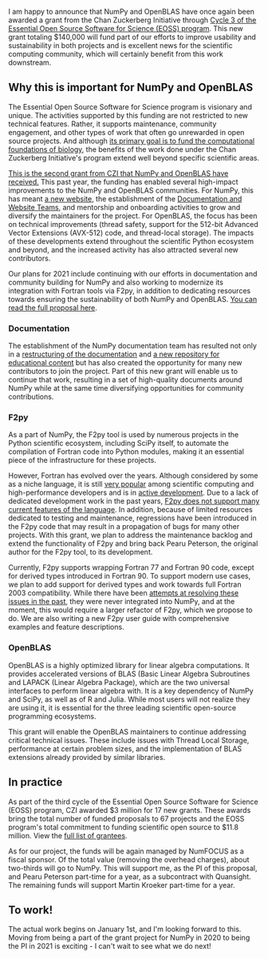 <!--
.. title: A second CZI grant for NumPy and OpenBLAS
.. slug: a-second-czi-grant-for-numpy-and-openblas
.. date: 2020-11-19 11:29:55 UTC-06:00
.. author: Melissa Weber Mendonça
.. tags: NumPy, OpenBLAS, grant, funding, CZI
.. category:
.. link:
.. description:
.. type: text
-->

I am happy to announce that NumPy and OpenBLAS have once again been awarded a
grant from the Chan Zuckerberg Initiative through
[Cycle 3 of the Essential Open Source Software for Science (EOSS) program](https://chanzuckerberg.com/newsroom/czi-awards-4-7-million-for-open-source-software-and-organizations-advancing-open-science/).
This new grant totaling $140,000 will fund part of our efforts to improve
usability and sustainability in both projects and is excellent news for the
scientific computing community, which will certainly benefit from this work
downstream.

<!-- TEASER_END -->

## Why this is important for NumPy and OpenBLAS

The Essential Open Source Software for Science program is visionary and unique.
The activities supported by this funding are not restricted to new technical
features. Rather, it supports maintenance, community engagement, and other types
of work that often go unrewarded in open source projects. And although
[its primary goal is to fund the computational foundations of biology](https://chanzuckerberg.com/eoss/), the benefits of the work done under the Chan
Zuckerberg Initiative's program extend well beyond specific scientific areas.

[This is the second grant from CZI that NumPy and OpenBLAS have received.](https://labs.quansight.org/blog/2019/11/numpy-openblas-CZI-grant/)
This past year, the funding has enabled several high-impact improvements to the
NumPy and OpenBLAS communities. For NumPy, this has meant
[a new website](https://numpy.org/), the establishment of the
[Documentation and Website Teams](https://numpy.org/gallery/team.html), and
mentorship and onboarding activities to grow and diversify the maintainers for
the project. For OpenBLAS, the focus has been on technical improvements (thread
safety, support for the 512-bit Advanced Vector Extensions (AVX-512) code, and
thread-local storage). The impacts of these developments extend throughout the
scientific Python ecosystem and beyond, and the increased activity has also
attracted several new contributors.

Our plans for 2021 include continuing with our efforts in documentation and
community building for NumPy and also working to modernize its integration with
Fortran tools via F2py, in addition to dedicating resources towards ensuring the
sustainability of both NumPy and OpenBLAS.
[You can read the full proposal here](https://figshare.com/articles/online_resource/Improving_usability_and_sustainability_for_NumPy_and_OpenBLAS/13269167).

### Documentation

The establishment of the NumPy documentation team has resulted not only in a
[restructuring of the documentation](https://numpy.org/neps/nep-0044-restructuring-numpy-docs.html)
and [a new repository for educational content](https://github.com/numpy/numpy-tutorials)
but has also created the opportunity for many new contributors to join the
project. Part of this new grant will enable us to continue that work, resulting
in a set of high-quality documents around NumPy while at the same time
diversifying opportunities for community contributions.

### F2py

As a part of NumPy, the F2py tool is used by numerous projects in the Python
scientific ecosystem, including SciPy itself, to automate the compilation of
Fortran code into Python modules, making it an essential piece of the
infrastructure for these projects.

However, Fortran has evolved over the years. Although considered by some as a
niche language, it is still [very popular](https://github.com/search?q=fortran)
among scientific computing and high-performance developers and is in
[active development](https://fortran-lang.org/). Due to a lack of dedicated
development work in the past years, [F2py does not support many current
features of the language](https://github.com/numpy/numpy/issues/14938). In
addition, because of limited resources dedicated to testing and maintenance,
regressions have been introduced in the F2py code that may result in a
propagation of bugs for many other projects. With this grant, we plan to address
the maintenance backlog and extend the functionality of F2py and bring back
Pearu Peterson, the original author for the F2py tool, to its development.

Currently, F2py supports wrapping Fortran 77 and Fortran 90 code, except for
derived types introduced in Fortran 90. To support modern use cases, we plan to
add support for derived types and work towards full Fortran 2003 compatibility.
While there have been
[attempts at resolving these issues in the past](https://github.com/pearu/f2py),
they were never integrated into NumPy, and at the moment, this would require a
larger refactor of F2py, which we propose to do. We are also writing a new F2py
user guide with comprehensive examples and feature descriptions.

### OpenBLAS

OpenBLAS is a highly optimized library for linear algebra computations. It
provides accelerated versions of BLAS (Basic Linear Algebra Subroutines and
LAPACK (Linear Algebra Package), which are the two universal interfaces to
perform linear algebra with. It is a key dependency of NumPy and SciPy, as well
as of R and Julia. While most users will not realize they are using it, it is
essential for the three leading scientific open-source programming ecosystems.

This grant will enable the OpenBLAS maintainers to continue addressing critical
technical issues. These include issues with Thread Local Storage, performance at
certain problem sizes, and the implementation of BLAS extensions already
provided by similar libraries.

## In practice

As part of the third cycle of the ​Essential Open Source Software for Science
(EOSS)​ program, CZI awarded $3 million for 17 new grants. These awards bring the
total number of funded proposals to 67 projects and the EOSS program's total
commitment to funding scientific open source to $11.8 million. View the
​[full list of grantees​](https://chanzuckerberg.com/eoss/proposals/).

As for our project, the funds will be again managed by NumFOCUS as a fiscal
sponsor. Of the total value (removing the overhead charges), about two-thirds
will go to NumPy. This will support me, as the PI of this proposal, and Pearu
Peterson part-time for a year, as a subcontract with Quansight. The remaining
funds will support Martin Kroeker part-time for a year.

## To work!

The actual work begins on January 1st, and I'm looking forward to this. Moving
from being a part of the grant project for NumPy in 2020 to being the PI in 2021
is exciting - I can't wait to see what we do next!

